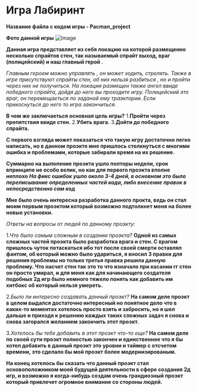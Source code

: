 # Игра Лабиринт
**Название файла с кодом игры - Pacman_project**


**Фото данной игры**
![image](https://github.com/user-attachments/assets/1b7f42f0-4333-4821-97d2-2c2f0b0e7692)


**Данная игра представляет из себя локацию на которой размещенно несколько спрайтов стен, так называемый спрайт выход, враг (полицейский) и наш главный герой .**

_Главным героем можно управлять , он может ходить, стрелять._
_Также в игре присутствуют спрайты стен, об них нельзя разбиться , но и пройти через них не получиться._
_На локации размещен также ангел ввиде победного спрайта, дойдя до него вы проходите игру._
_Полицейский это враг, он перемещаеться по заданой ему траэктории. Если прикоснуться до него то игра закончиться._


**В чем же заключаеться основная цель игры?**
1.**Пройти через препятствия ввиде стен.**
2.**Убить врага.**
3.**Дойти до победного спрайта.**


**С первого взгляда может показаться что такую игру достаточно легко написать, но в данном проэкте мне пришлось столкнуться с многими ошибка и проблемами, которые забирали время на их решение.**

**Суммарно на выполение проэкта ушло полторы недели, срок впринципе не особо велик, но как для первого проэкта вполне неплохо**
***На фикс ошибок ушло около 3-4 дней, в основном это было переписывание определенных частей кода, либо внесение правок в непосредственно сам код***	

**Мне было очень интересна разработка данного прокта, ведь он стал моим первым проэктом который возможно подтолкнет меня на более новые установки.**

_Ответы на вопросы от людей по данному проэкту:_

1._Что было самым сложным в создании проэкта?_
**Одной из самых сложных частей проэкта было разработка врага и стен. С врагом пришлось чуток потаскаться ибо тот после своей смерти оставлял фантом, об который можно было удариться, я вносил 3 правки для решения проблемы но только третья правка решила  данную проблему. Что насчет стен так это то что изначало при касании гг стен он просто умирал, и для меня как для начинающего создателя подобных 2д игр было немного тяжело понять как добавить им хитбокс об который нельзя умереть.**

2._Было ли интересно создавать данный проэкт?_
**На самом деле проэкт в целом выдался достаточно интересный но понятное дело что в каких-то моментах хотелось просто взять и забросить, но я шел дальше и приходя к решению каждых таких сложных задач я снова и снова загорался желанием закончить этот проэкт.**

3._Хотелось бы тебе добавить в этот проэкт что-то еще?_
**На самом деле по своей сути проэкт полностью закончен и единственное что я бы хотел добавить в данный проэкт это уровни и таймер с отсчетом времени, это сделало бы мой проэкт более модернизированым.**

**На конец хотелось бы сказать что данный проэкт стал основоположником моей будущей деятельности в сфере создания 2д игр, и возможно я когда-нибудь создам очень грандиозный проэкт который привлечет огромное внимание со стороны людей.**
